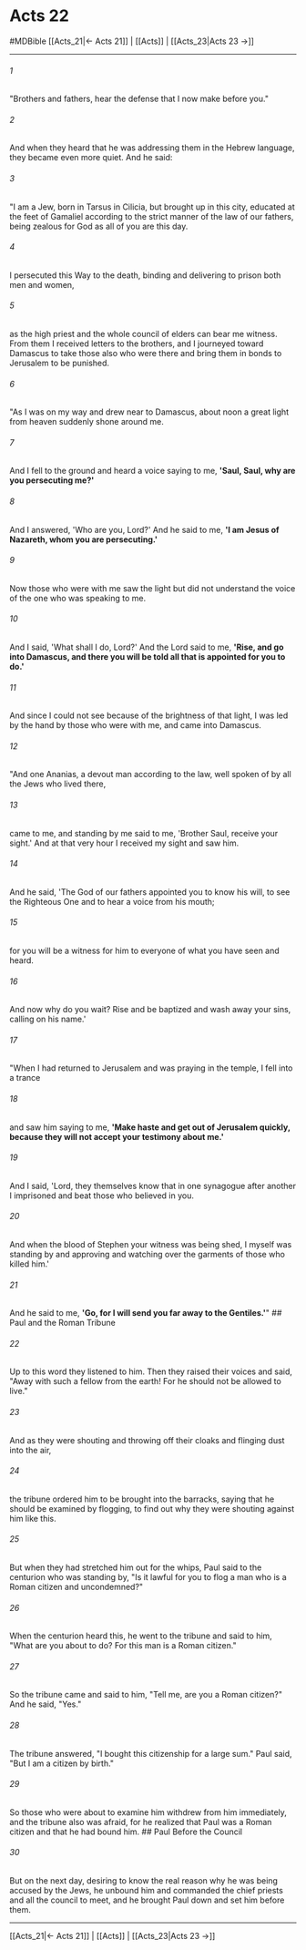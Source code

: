 # Acts 22
#MDBible
[[Acts_21|← Acts 21]] | [[Acts]] | [[Acts_23|Acts 23 →]]

***

###### 1 

"Brothers and fathers, hear the defense that I now make before you." 

###### 2 

And when they heard that he was addressing them in the Hebrew language, they became even more quiet. And he said: 

###### 3 

"I am a Jew, born in Tarsus in Cilicia, but brought up in this city, educated at the feet of Gamaliel according to the strict manner of the law of our fathers, being zealous for God as all of you are this day. 

###### 4 

I persecuted this Way to the death, binding and delivering to prison both men and women, 

###### 5 

as the high priest and the whole council of elders can bear me witness. From them I received letters to the brothers, and I journeyed toward Damascus to take those also who were there and bring them in bonds to Jerusalem to be punished. 

###### 6 

"As I was on my way and drew near to Damascus, about noon a great light from heaven suddenly shone around me. 

###### 7 

And I fell to the ground and heard a voice saying to me, **'Saul, Saul, why are you persecuting me?'** 

###### 8 

And I answered, 'Who are you, Lord?' And he said to me, **'I am Jesus of Nazareth, whom you are persecuting.'** 

###### 9 

Now those who were with me saw the light but did not understand the voice of the one who was speaking to me. 

###### 10 

And I said, 'What shall I do, Lord?' And the Lord said to me, **'Rise, and go into Damascus, and there you will be told all that is appointed for you to do.'** 

###### 11 

And since I could not see because of the brightness of that light, I was led by the hand by those who were with me, and came into Damascus. 

###### 12 

"And one Ananias, a devout man according to the law, well spoken of by all the Jews who lived there, 

###### 13 

came to me, and standing by me said to me, 'Brother Saul, receive your sight.' And at that very hour I received my sight and saw him. 

###### 14 

And he said, 'The God of our fathers appointed you to know his will, to see the Righteous One and to hear a voice from his mouth; 

###### 15 

for you will be a witness for him to everyone of what you have seen and heard. 

###### 16 

And now why do you wait? Rise and be baptized and wash away your sins, calling on his name.' 

###### 17 

"When I had returned to Jerusalem and was praying in the temple, I fell into a trance 

###### 18 

and saw him saying to me, **'Make haste and get out of Jerusalem quickly, because they will not accept your testimony about me.'** 

###### 19 

And I said, 'Lord, they themselves know that in one synagogue after another I imprisoned and beat those who believed in you. 

###### 20 

And when the blood of Stephen your witness was being shed, I myself was standing by and approving and watching over the garments of those who killed him.' 

###### 21 

And he said to me, **'Go, for I will send you far away to the Gentiles.'**" ## Paul and the Roman Tribune 

###### 22 

Up to this word they listened to him. Then they raised their voices and said, "Away with such a fellow from the earth! For he should not be allowed to live." 

###### 23 

And as they were shouting and throwing off their cloaks and flinging dust into the air, 

###### 24 

the tribune ordered him to be brought into the barracks, saying that he should be examined by flogging, to find out why they were shouting against him like this. 

###### 25 

But when they had stretched him out for the whips, Paul said to the centurion who was standing by, "Is it lawful for you to flog a man who is a Roman citizen and uncondemned?" 

###### 26 

When the centurion heard this, he went to the tribune and said to him, "What are you about to do? For this man is a Roman citizen." 

###### 27 

So the tribune came and said to him, "Tell me, are you a Roman citizen?" And he said, "Yes." 

###### 28 

The tribune answered, "I bought this citizenship for a large sum." Paul said, "But I am a citizen by birth." 

###### 29 

So those who were about to examine him withdrew from him immediately, and the tribune also was afraid, for he realized that Paul was a Roman citizen and that he had bound him. ## Paul Before the Council 

###### 30 

But on the next day, desiring to know the real reason why he was being accused by the Jews, he unbound him and commanded the chief priests and all the council to meet, and he brought Paul down and set him before them. 

***

[[Acts_21|← Acts 21]] | [[Acts]] | [[Acts_23|Acts 23 →]]
